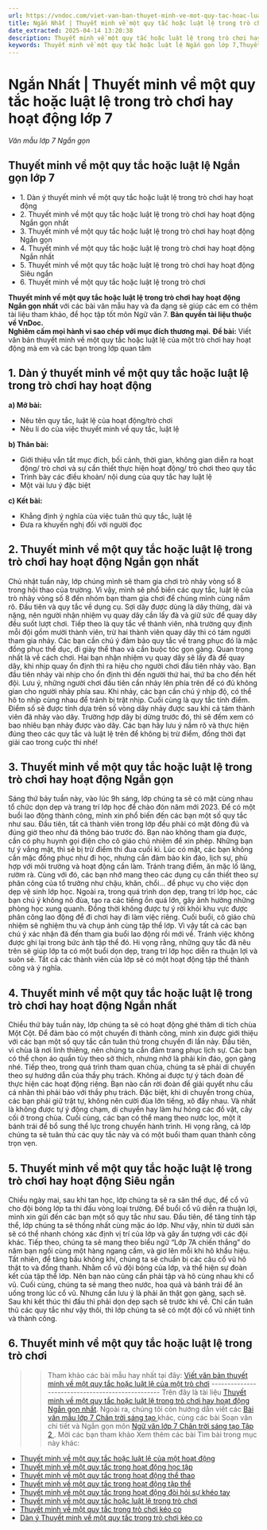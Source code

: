 ```yaml
---
url: https://vndoc.com/viet-van-ban-thuyet-minh-ve-mot-quy-tac-hoac-luat-le-trong-tro-choi-hay-hoat-dong-ngan-gon-284163
title: Ngắn Nhất | Thuyết minh về một quy tắc hoặc luật lệ trong trò chơi hay hoạt động lớp 7 - Văn mẫu lớp 7 Ngắn gọn - VnDoc.com
date_extracted: 2025-04-14 13:20:38
description: Thuyết minh về một quy tắc hoặc luật lệ trong trò chơi hay hoạt động Ngắn gọn nhất được biên soạn nhằm giúp các em HS đạt kết quả tốt trong quá trình làm bài tập và học tập môn Ngữ văn lớp 7.
keywords: Thuyết minh về một quy tắc hoặc luật lệ Ngắn gọn lớp 7,Thuyết minh về một quy tắc hoặc luật lệ Ngắn nhất,Thuyết minh về một quy tắc hoặc luật lệ trong trò chơi hay hoạt động Ngắn gọn nhất,Viết văn bản thuyết minh về một quy tắc hoặc luật lệ trong trò chơi hay hoạt động Ngắn gọn,Thuyết minh về một quy tắc hoặc luật lệ trong trò chơi hay hoạt động Ngắn gọn,Viết văn bản thuyết minh về một quy tắc hoặc luật lệ của một trò chơi hay hoạt động ngắn gọn
---
```


# Ngắn Nhất | Thuyết minh về một quy tắc hoặc luật lệ trong trò chơi hay hoạt động lớp 7
 _Văn mẫu lớp 7 Ngắn gọn_
## **Thuyết minh về một quy tắc hoặc luật lệ Ngắn gọn lớp 7**
  * 1\. Dàn ý thuyết minh về một quy tắc hoặc luật lệ trong trò chơi hay hoạt động
  * 2\. Thuyết minh về một quy tắc hoặc luật lệ trong trò chơi hay hoạt động Ngắn gọn nhất
  * 3\. Thuyết minh về một quy tắc hoặc luật lệ trong trò chơi hay hoạt động Ngắn gọn
  * 4\. Thuyết minh về một quy tắc hoặc luật lệ trong trò chơi hay hoạt động Ngắn nhất
  * 5\. Thuyết minh về một quy tắc hoặc luật lệ trong trò chơi hay hoạt động Siêu ngắn
  * 6\. Thuyết minh về một quy tắc hoặc luật lệ trong trò chơi

**Thuyết minh về một quy tắc hoặc luật lệ trong trò chơi hay hoạt động Ngắn gọn nhất** với các bài văn mẫu hay và đa dạng sẽ giúp các em có thêm tài liệu tham khảo, để học tập tốt môn Ngữ văn 7.
**Bản quyền tài liệu thuộc về VnDoc.  
Nghiêm cấm mọi hành vi sao chép với mục đích thương mại.**
**Đề bài:** Viết văn bản thuyết minh về một quy tắc hoặc luật lệ của một trò chơi hay hoạt động mà em và các bạn trong lớp quan tâm
## **1\. Dàn ý thuyết minh về một quy tắc hoặc luật lệ trong trò chơi hay hoạt động**
**a\) Mở bài:**
  * Nêu tên quy tắc, luật lệ của hoạt động/trò chơi
  * Nêu lí do của việc thuyết minh về quy tắc, luật lệ

**b\) Thân bài:**
  * Giới thiệu vắn tắt mục đích, bối cảnh, thời gian, không gian diễn ra hoạt động/ trò chơi và sự cần thiết thực hiện hoạt động/ trò chơi theo quy tắc
  * Trình bày các điều khoản/ nội dung của quy tắc hay luật lệ
  * Một vài lưu ý đặc biệt

**c\) Kết bài:**
  * Khẳng định ý nghĩa của việc tuân thủ quy tắc, luật lệ
  * Đưa ra khuyến nghị đối với người đọc

## **2\. Thuyết minh về một quy tắc hoặc luật lệ trong trò chơi hay hoạt động Ngắn gọn nhất**
Chủ nhật tuần này, lớp chúng mình sẽ tham gia chơi trò nhảy vòng số 8 trong hội thao của trường. Vì vậy, mình sẽ phổ biến các quy tắc, luật lệ của trò nhảy vòng số 8 đến nhóm bạn tham gia chơi để chúng mình cùng nắm rõ.
Đầu tiên và quy tắc về dụng cụ. Sợi dây được dùng là dây thừng, dài và nặng, nên người nhận nhiệm vụ quay dây cần lấy đà và giữ sức để quay dây đều suốt lượt chơi. Tiếp theo là quy tắc về thành viên, nhà trường quy định mỗi đội gồm mười thành viên, trừ hai thành viên quay dây thì có tám người tham gia nhảy. Các bạn cần chú ý đảm bảo quy tắc về trang phục đó là mặc đồng phục thể dục, đi giày thể thao và cần buộc tóc gọn gàng. Quan trọng nhất là về cách chơi. Hai bạn nhận nhiệm vụ quay dây sẽ lấy đà để quay dây, khi nhịp quay ổn định thì ra hiệu cho người chơi đầu tiên nhảy vào. Bạn đầu tiên nhảy vài nhịp cho ổn định thì đến người thứ hai, thứ ba cho đến hết đội. Lưu ý, những người chơi đầu tiên cần nhảy lên phía trên để có đủ không gian cho người nhảy phía sau. Khi nhảy, các bạn cần chú ý nhịp độ, có thể hô to nhịp cùng nhau để tránh bị trật nhịp. Cuối cùng là quy tắc tính điểm. Điểm số sẽ được tính dựa trên số vòng dây nhảy được sau khi cả tám thành viên đã nhảy vào dây. Trường hợp dây bị dừng trước đó, thì sẽ đếm xem có bao nhiêu bạn nhảy được vào dây.
Các bạn hãy lưu ý nắm rõ và thực hiện đúng theo các quy tắc và luật lệ trên để không bị trừ điểm, đồng thời đạt giải cao trong cuộc thi nhé\!
## **3\. Thuyết minh về một quy tắc hoặc luật lệ trong trò chơi hay hoạt động Ngắn gọn**
Sáng thứ bảy tuần này, vào lúc 9h sáng, lớp chúng ta sẽ có mặt cùng nhau tổ chức dọn dẹp và trang trí lớp học để chào đón năm mới 2023. Để có một buổi lao động thành công, mình xin phổ biến đến các bạn một số quy tắc như sau.
Đầu tiên, tất cả thành viên trong lớp đều phải có mặt đông đủ và đúng giờ theo như đã thông báo trước đó. Bạn nào không tham gia được, cần có phụ huynh gọi điện cho cô giáo chủ nhiệm để xin phép. Những bạn tự ý vắng mặt, thì sẽ bị trừ điểm thi đua cuối kì. Lúc có mặt, các bạn không cần mặc đồng phục như đi học, nhưng cần đảm bảo kín đáo, lịch sự, phù hợp với môi trường và hoạt động cần làm. Tránh trang điểm, ăn mặc lố lăng, rườm rà. Cùng với đó, các bạn nhớ mang theo các dụng cụ cần thiết theo sự phân công của tổ trưởng như chậu, khăn, chổi… để phục vụ cho việc dọn dẹp vệ sinh lớp học. Ngoài ra, trong quá trình dọn dẹp, trang trí lớp học, các bạn chú ý không nô đùa, tạo ra các tiếng ồn quá lớn, gây ảnh hưởng những phòng học xung quanh. Đồng thời không được tự ý rời khỏi khu vực được phân công lao động để đi chơi hay đi làm việc riêng. Cuối buổi, cô giáo chủ nhiệm sẽ nghiệm thu và chụp ảnh cùng tập thể lớp. Vì vậy tất cả các bạn chú ý xác nhận đã đến tham gia buổi lao động rồi mới về. Tránh việc không được ghi lại trong bức ảnh tập thể đó.
Hi vọng rằng, những quy tắc đã nêu trên sẽ giúp lớp ta có một buổi dọn dẹp, trang trí lớp học diễn ra thuận lợi và suôn sẻ. Tất cả các thành viên của lớp sẽ có một hoạt động tập thể thành công và ý nghĩa.
## **4\. Thuyết minh về một quy tắc hoặc luật lệ trong trò chơi hay hoạt động Ngắn nhất**
Chiều thứ bảy tuần này, lớp chúng ta sẽ có hoạt động ghé thăm di tích chùa Một Cột. Để đảm bào có một chuyến đi thành công, mình xin được giới thiệu với các bạn một số quy tắc cần tuân thủ trong chuyến đi lần này.
Đầu tiên, vì chùa là nơi linh thiêng, nên chúng ta cần đảm trang phục lịch sự. Các bạn có thể chọn áo quần tùy theo sở thích, nhưng nhớ là phải kín đáo, gọn gàng nhé. Tiếp theo, trong quá trình tham quan chùa, chúng ta sẽ phải di chuyển theo sự hướng dẫn của thầy phụ trách. Không ai được tự ý tách đoàn để thực hiện các hoạt động riêng. Bạn nào cần rời đoàn để giải quyết nhu cầu cá nhân thì phải báo với thầy phụ trách. Đặc biệt, khi di chuyển trong chùa, các bạn phải giữ trật tự, không nên cười đùa lớn tiếng, xô đẩy nhau. Và nhất là không được tự ý động chạm, di chuyển hay làm hư hỏng các đồ vật, cây cối ở trong chùa. Cuối cùng, các bạn có thể mang theo nước lọc, một ít bánh trái để bổ sung thể lực trong chuyến hành trình.
Hi vọng rằng, cả lớp chúng ta sẽ tuân thủ các quy tắc này và có một buổi tham quan thành công trọn vẹn.
## **5\. Thuyết minh về một quy tắc hoặc luật lệ trong trò chơi hay hoạt động Siêu ngắn**
Chiều ngày mai, sau khi tan học, lớp chúng ta sẽ ra sân thể dục, để cổ vũ cho đội bóng lớp ta thi đấu vòng loại trường. Để buổi cổ vũ diễn ra thuận lợi, mình xin gửi đến các bạn một số quy tắc như sau.
Đầu tiên, để tăng tính tập thể, lớp chúng ta sẽ thống nhất cùng mặc áo lớp. Như vậy, nhìn từ dưới sân sẽ có thể nhanh chóng xác định vị trí của lớp và gây ấn tượng với các đội khác. Tiếp theo, chúng ta sẽ mang theo biểu ngữ “Lớp 7A chiến thắng” do năm bạn ngồi cùng một hàng ngang cầm, và giơ lên mỗi khi hô khẩu hiệu. Tất nhiên, để tăng bầu không khí, chúng ta sẽ chuẩn bị các câu cổ vũ hô thật to và đồng thanh. Nhằm cổ vũ đội bóng của lớp, và thể hiện sự đoàn kết của tập thể lớp. Nên bạn nào cũng cần phải tập và hô cùng nhau khi cổ vũ. Cuối cùng, chúng ta sẽ mang theo nước, hoa quả và bánh trái để ăn uống trong lúc cổ vũ. Nhưng cần lưu ý là phải ăn thật gọn gàng, sạch sẽ. Sau khi kết thúc thi đấu thì phải dọn dẹp sạch sẽ trước khi về.
Chỉ cần tuân thủ các quy tắc như vậy thôi, thì lớp chúng ta sẽ có một đội cổ vũ nhiệt tình và thành công.
## **6\. Thuyết minh về một quy tắc hoặc luật lệ trong trò chơi**
>> Tham khảo các bài mẫu hay nhất tại đây: [Viết văn bản thuyết minh về một quy tắc hoặc luật lệ của một trò chơi](<https://vndoc.com/thuyet-minh-ve-mot-quy-tac-hoac-luat-le-trong-tro-choi-lop-7-284175>)
\-------------------------------------------------
Trên đây là tài liệu [Thuyết minh về một quy tắc hoặc luật lệ trong trò chơi hay hoạt động Ngắn gọn nhất](<https://vndoc.com/viet-van-ban-thuyet-minh-ve-mot-quy-tac-hoac-luat-le-trong-tro-choi-hay-hoat-dong-ngan-gon-284163>). Ngoài ra, chúng tôi còn hướng dẫn viết các [ Bài văn mẫu lớp 7 Chân trời sáng tạo ](<https://vndoc.com/van-mau-lop-7ctst>) khác, cùng các bài Soạn văn chi tiết và Ngắn gọn môn [ Ngữ văn lớp 7 Chân trời sáng tạo Tập 2 ](<https://vndoc.com/ngu-van-7-ctst-tap2>) . Mời các bạn tham khảo
Xem thêm các bài Tìm bài trong mục này khác:
  * [Thuyết minh về một quy tắc hoặc luật lệ của một hoạt động](</thuyet-minh-ve-mot-quy-tac-trong-hoat-dong-lop-7-284165>)
  * [Thuyết minh về một quy tắc trong hoạt động học tập](</thuyet-minh-ve-mot-quy-tac-trong-hoat-dong-hoc-tap-lop-7-284168>)
  * [Thuyết minh về một quy tắc trong hoạt động thể thao](</thuyet-minh-ve-mot-quy-tac-trong-hoat-dong-the-thao-lop-7-284169>)
  * [Thuyết minh về một quy tắc trong hoạt động tập thể](</thuyet-minh-ve-mot-quy-tac-trong-hoat-dong-tap-the-lop-7-284171>)
  * [Thuyết minh về một quy tắc trong hoạt động đòi hỏi sự khéo tay](</thuyet-minh-ve-mot-quy-tac-trong-hoat-dong-doi-hoi-su-kheo-tay-284173>)
  * [Thuyết minh về một quy tắc hoặc luật lệ trong trò chơi ](</thuyet-minh-ve-mot-quy-tac-hoac-luat-le-trong-tro-choi-lop-7-284175>)
  * [Thuyết minh về một quy tắc trong trò chơi kéo co](</thuyet-minh-ve-mot-quy-tac-trong-tro-choi-keo-co-284176>)
  * [Dàn ý Thuyết minh về một quy tắc trong trò chơi kéo co](</dan-bai-thuyet-minh-ve-tro-choi-dan-gian-keo-co-153862>)

